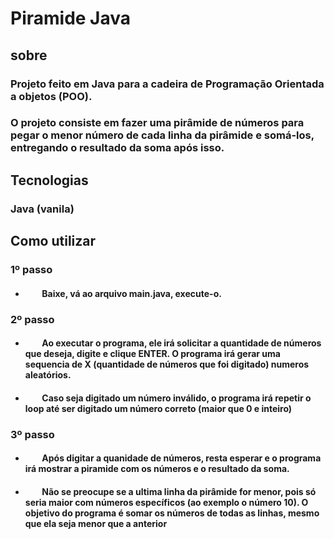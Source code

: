 # Piramide Java
## sobre
### Projeto feito em Java para a cadeira de Programação Orientada a objetos (POO).
### O projeto consiste em fazer uma pirâmide de números para pegar o menor número de cada linha da pirâmide e somá-los, entregando o resultado da soma após isso.

## Tecnologias
### Java (vanila)

## Como utilizar
### 1º passo
* #### &nbsp; &nbsp; &nbsp; &nbsp; Baixe, vá ao arquivo main.java, execute-o.
### 2º passo
* #### &nbsp; &nbsp; &nbsp; &nbsp; Ao executar o programa, ele irá solicitar a quantidade de números que deseja, digite e clique ENTER. O programa irá gerar uma sequencia de X (quantidade de números que foi digitado) numeros aleatórios.
* #### &nbsp; &nbsp; &nbsp; &nbsp; Caso seja digitado um número inválido, o programa irá repetir o loop até ser digitado um número correto (maior que 0 e inteiro)
### 3º passo
* #### &nbsp; &nbsp; &nbsp; &nbsp; Após digitar a quanidade de números, resta esperar e o programa irá mostrar a piramide com os números e o resultado da soma.
* #### &nbsp; &nbsp; &nbsp; &nbsp; Não se preocupe se a ultima linha da pirâmide for menor, pois só seria maior com números específicos (ao exemplo o número 10). O objetivo do programa é somar os números de todas as linhas, mesmo que ela seja menor que a anterior
